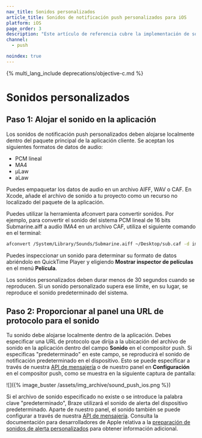 ```yaml
---
nav_title: Sonidos personalizados
article_title: Sonidos de notificación push personalizados para iOS
platform: iOS
page_order: 3
description: "Este artículo de referencia cubre la implementación de sonidos personalizados en tus notificaciones push de iOS."
channel:
  - push

noindex: true
---
```


{% multi_lang_include deprecations/objective-c.md %}

# Sonidos personalizados

## Paso 1: Alojar el sonido en la aplicación

Los sonidos de notificación push personalizados deben alojarse localmente dentro del paquete principal de la aplicación cliente. Se aceptan los siguientes formatos de datos de audio:

- PCM lineal
- MA4
- µLaw
- aLaw

Puedes empaquetar los datos de audio en un archivo AIFF, WAV o CAF. En Xcode, añade el archivo de sonido a tu proyecto como un recurso no localizado del paquete de la aplicación.

Puedes utilizar la herramienta afconvert para convertir sonidos. Por ejemplo, para convertir el sonido del sistema PCM lineal de 16 bits Submarine.aiff a audio IMA4 en un archivo CAF, utiliza el siguiente comando en el terminal:

```bash
afconvert /System/Library/Sounds/Submarine.aiff ~/Desktop/sub.caf -d ima4 -f caff -v
```

Puedes inspeccionar un sonido para determinar su formato de datos abriéndolo en QuickTime Player y eligiendo **Mostrar inspector de películas** en el menú **Película**.

Los sonidos personalizados deben durar menos de 30 segundos cuando se reproducen. Si un sonido personalizado supera ese límite, en su lugar, se reproduce el sonido predeterminado del sistema.

## Paso 2: Proporcionar al panel una URL de protocolo para el sonido

Tu sonido debe alojarse localmente dentro de la aplicación. Debes especificar una URL de protocolo que dirija a la ubicación del archivo de sonido en la aplicación dentro del campo **Sonido** en el compositor push. Si especificas "predeterminado" en este campo, se reproducirá el sonido de notificación predeterminado en el dispositivo. Esto se puede especificar a través de nuestra [API de mensajería]({{site.baseurl}}/api/endpoints/messaging/) o de nuestro panel en **Configuración** en el compositor push, como se muestra en la siguiente captura de pantalla:

![]({% image_buster /assets/img_archive/sound_push_ios.png %})

Si el archivo de sonido especificado no existe o se introduce la palabra clave "predeterminado", Braze utilizará el sonido de alerta del dispositivo predeterminado. Aparte de nuestro panel, el sonido también se puede configurar a través de nuestra [API de mensajería]({{site.baseurl}}/api/endpoints/messaging/). Consulta la documentación para desarrolladores de Apple relativa a la [preparación de sonidos de alerta personalizados](https://developer.apple.com/library/content/documentation/NetworkingInternet/Conceptual/RemoteNotificationsPG/SupportingNotificationsinYourApp.html) para obtener información adicional.

